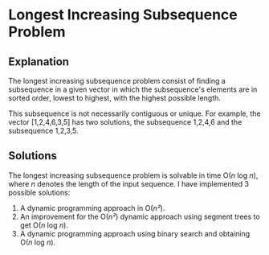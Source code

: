 # Longest Increasing Subsequence Problem

## Explanation

The longest increasing subsequence problem consist of finding a subsequence in a given vector in which the subsequence's elements are in sorted order, lowest to highest, with the highest possible length. 

This subsequence is not necessarily contiguous or unique. For example, the vector [1,2,4,6,3,5] has two solutions, the subsequence 1,2,4,6 and the subsequence 1,2,3,5.

## Solutions

The longest increasing subsequence problem is solvable in time O(*n* log *n*), where *n* denotes the length of the input sequence. I have implemented 3 possible solutions:

1. A dynamic programming approach in O(*n²*).
2. An improvement for the O(*n²*) dynamic approach using segment trees to get O(*n* log *n*).
3. A dynamic programming approach using binary search and obtaining O(*n* log *n*).
